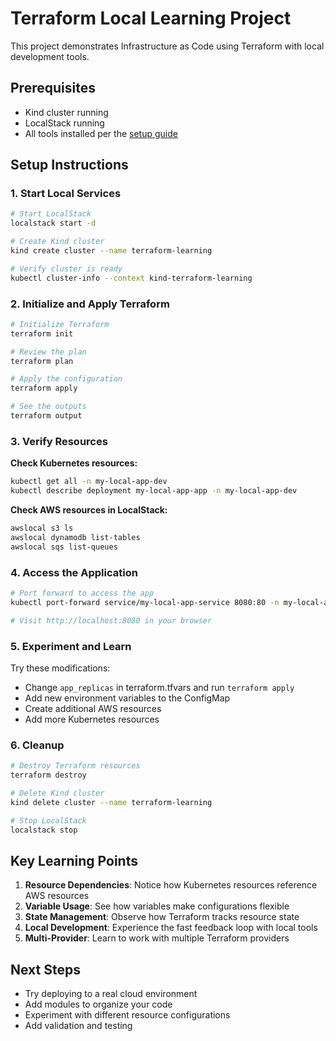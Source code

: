 # Terraform Local Learning Project

This project demonstrates Infrastructure as Code using Terraform with local development tools.

## Prerequisites
- Kind cluster running
- LocalStack running
- All tools installed per the [setup guide](setup-guide.md)

## Setup Instructions

### 1. Start Local Services
```bash
# Start LocalStack
localstack start -d

# Create Kind cluster
kind create cluster --name terraform-learning

# Verify cluster is ready
kubectl cluster-info --context kind-terraform-learning
```

### 2. Initialize and Apply Terraform
```bash
# Initialize Terraform
terraform init

# Review the plan
terraform plan

# Apply the configuration
terraform apply

# See the outputs
terraform output
```

### 3. Verify Resources

**Check Kubernetes resources:**
```bash
kubectl get all -n my-local-app-dev
kubectl describe deployment my-local-app-app -n my-local-app-dev
```

**Check AWS resources in LocalStack:**
```bash
awslocal s3 ls
awslocal dynamodb list-tables
awslocal sqs list-queues
```

### 4. Access the Application
```bash
# Port forward to access the app
kubectl port-forward service/my-local-app-service 8080:80 -n my-local-app-dev

# Visit http://localhost:8080 in your browser
```

### 5. Experiment and Learn

Try these modifications:
- Change `app_replicas` in terraform.tfvars and run `terraform apply`
- Add new environment variables to the ConfigMap
- Create additional AWS resources
- Add more Kubernetes resources

### 6. Cleanup
```bash
# Destroy Terraform resources
terraform destroy

# Delete Kind cluster
kind delete cluster --name terraform-learning

# Stop LocalStack
localstack stop
```

## Key Learning Points

1. **Resource Dependencies**: Notice how Kubernetes resources reference AWS resources
2. **Variable Usage**: See how variables make configurations flexible
3. **State Management**: Observe how Terraform tracks resource state
4. **Local Development**: Experience the fast feedback loop with local tools
5. **Multi-Provider**: Learn to work with multiple Terraform providers

## Next Steps

- Try deploying to a real cloud environment
- Add modules to organize your code
- Experiment with different resource configurations
- Add validation and testing